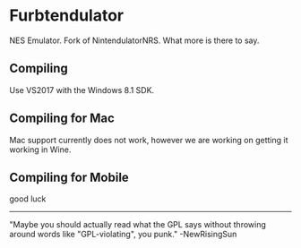 # Furbtendulator
NES Emulator. Fork of NintendulatorNRS. What more is there to say.

## Compiling
Use VS2017 with the Windows 8.1 SDK.

## Compiling for Mac
Mac support currently does not work, however we are working on getting it working in Wine.

## Compiling for Mobile
good luck

---

"Maybe you should actually read what the GPL says without throwing around words like "GPL-violating", you punk."
-NewRisingSun
